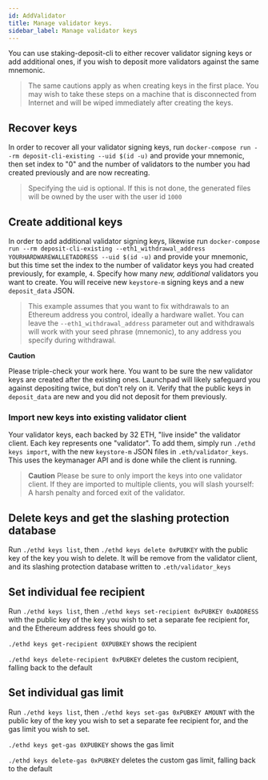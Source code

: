 ```yaml
---
id: AddValidator
title: Manage validator keys.
sidebar_label: Manage validator keys
---
```


You can use staking-deposit-cli to either recover validator signing keys or add
additional ones, if you wish to deposit more validators against the same mnemonic.

> The same cautions apply as when creating keys in the first place. You
> may wish to take these steps on a machine that is disconnected from Internet
> and will be wiped immediately after creating the keys.

## Recover keys

In order to recover all your validator signing keys, run `docker-compose run --rm deposit-cli-existing --uid $(id -u)`
and provide your mnemonic, then set index to "0" and the number of validators to the number you had created previously
and are now recreating.
> Specifying the uid is optional. If this is not done, the generated files will be owned
> by the user with the user id `1000`

## Create additional keys

In order to add additional validator signing keys, likewise run `docker-compose run --rm deposit-cli-existing --eth1_withdrawal_address YOURHARDWAREWALLETADDRESS --uid $(id -u)`
and provide your mnemonic, but this time set the index to the number of validator keys you had created previously,
for example, `4`. Specify how many *new, additional* validators you want to create. You will receive new `keystore-m` signing keys
and a new `deposit_data` JSON.
> This example assumes that you want to fix withdrawals to an Ethereum address you control,
> ideally a hardware wallet. You can leave the `--eth1_withdrawal_address` parameter out
> and withdrawals will work with your seed phrase (mnemonic), to any address you
> specify during withdrawal.

**Caution**

Please triple-check your work here. You want to be sure the new validator keys are created after
the existing ones. Launchpad will likely safeguard you against depositing twice, but don't rely
on it. Verify that the public keys in `deposit_data` are new and you did not deposit for them
previously.

### Import new keys into existing validator client

Your validator keys, each backed by 32 ETH, "live inside" the validator client. Each key represents one "validator". To add them, simply run `./ethd keys import`, with the new `keystore-m` JSON files in `.eth/validator_keys`. This uses the keymanager API and is done while the client is running.

> **Caution** Please be sure to only import the keys into one validator client. If they are imported to multiple clients, you will slash yourself: A harsh penalty
> and forced exit of the validator.

## Delete keys and get the slashing protection database

Run `./ethd keys list`, then `./ethd keys delete 0xPUBKEY` with the public key of the key you wish to delete. It will
be remove from the validator client, and its slashing protection database written to `.eth/validator_keys`

## Set individual fee recipient

Run `./ethd keys list`, then `./ethd keys set-recipient 0xPUBKEY 0xADDRESS` with the public key of the key you wish to set a separate fee recipient for, and the Ethereum address fees should go to.

`./ethd keys get-recipient 0XPUBKEY` shows the recipient

`./ethd keys delete-recipient 0xPUBKEY` deletes the custom recipient, falling back to the default

## Set individual gas limit

Run `./ethd keys list`, then `./ethd keys set-gas 0xPUBKEY AMOUNT` with the public key of the key you wish to set a separate fee recipient for, and the gas limit you wish to set.

`./ethd keys get-gas 0XPUBKEY` shows the gas limit

`./ethd keys delete-gas 0xPUBKEY` deletes the custom gas limit, falling back to the default
